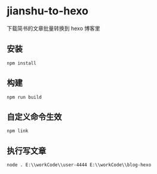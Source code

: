 # jianshu-to-hexo
下载简书的文章批量转换到 hexo 博客里

## 安装
`npm install`

## 构建
`npm run build`

## 自定义命令生效
`npm link`

## 执行写文章
`node . E:\\workCode\\user-4444 E:\\workCode\\blog-hexo`
